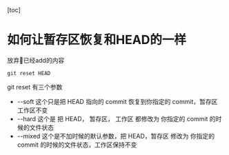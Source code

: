 [toc]

# 如何让暂存区恢复和HEAD的一样

放弃已经add的内容

```shell
git reset HEAD
```

git reset 有三个参数
* --soft 这个只是把 HEAD 指向的 commit 恢复到你指定的 commit，暂存区 工作区不变
* --hard 这个是 把 HEAD， 暂存区， 工作区 都修改为 你指定的 commit 的时候的文件状态
* --mixed 这个是不加时候的默认参数，把 HEAD，暂存区 修改为 你指定的 commit 的时候的文件状态，工作区保持不变
